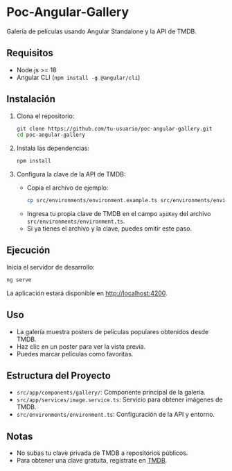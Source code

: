 # Poc-Angular-Gallery

Galería de películas usando Angular Standalone y la API de TMDB.

## Requisitos

- Node.js >= 18
- Angular CLI (`npm install -g @angular/cli`)

## Instalación

1. Clona el repositorio:

   ```sh
   git clone https://github.com/tu-usuario/poc-angular-gallery.git
   cd poc-angular-gallery
   ```

2. Instala las dependencias:

   ```sh
   npm install
   ```

3. Configura la clave de la API de TMDB:
   - Copia el archivo de ejemplo:
     ```sh
     cp src/environments/environment.example.ts src/environments/environment.ts
     ```
   - Ingresa tu propia clave de TMDB en el campo `apiKey` del archivo `src/environments/environment.ts`.
   - Si ya tienes el archivo y la clave, puedes omitir este paso.

## Ejecución

Inicia el servidor de desarrollo:

```sh
ng serve
```

La aplicación estará disponible en [http://localhost:4200](http://localhost:4200).

## Uso

- La galería muestra posters de películas populares obtenidos desde TMDB.
- Haz clic en un poster para ver la vista previa.
- Puedes marcar películas como favoritas.

## Estructura del Proyecto

- `src/app/components/gallery/`: Componente principal de la galería.
- `src/app/services/image.service.ts`: Servicio para obtener imágenes de TMDB.
- `src/environments/environment.ts`: Configuración de la API y entorno.

## Notas

- No subas tu clave privada de TMDB a repositorios públicos.
- Para obtener una clave gratuita, regístrate en [TMDB](https://www.themoviedb.org/documentation/api).
